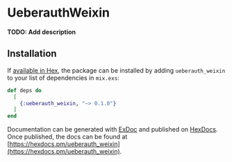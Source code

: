 # UeberauthWeixin

**TODO: Add description**

## Installation

If [available in Hex](https://hex.pm/docs/publish), the package can be installed
by adding `ueberauth_weixin` to your list of dependencies in `mix.exs`:

```elixir
def deps do
  [
    {:ueberauth_weixin, "~> 0.1.0"}
  ]
end
```

Documentation can be generated with [ExDoc](https://github.com/elixir-lang/ex_doc)
and published on [HexDocs](https://hexdocs.pm). Once published, the docs can
be found at [https://hexdocs.pm/ueberauth_weixin](https://hexdocs.pm/ueberauth_weixin).

